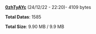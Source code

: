 [**0zhTyAYc**](/data/0zhTyAYc.txt) (24/12/22 - 22:20)- 4109 bytes

**Total Datas**: 1585

**Total Size**: 9.90 MB / 9.9 MB
